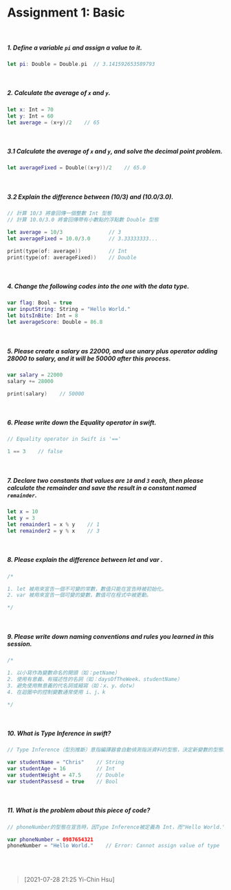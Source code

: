# Assignment 1: Basic

<br>

##### 1. Define a variable <code class="highlighter">pi</code> and assign a value to it.

```swift
let pi: Double = Double.pi  // 3.141592653589793
``` 
<br>


##### 2. Calculate the average of <code class="highlighter">x</code> and <code class="highlighter">y</code>.

```swift
let x: Int = 70
let y: Int = 60
let average = (x+y)/2    // 65
```
<br>


##### 3.1 Calculate the average of <code class="highlighter">x</code> and <code class="highlighter">y</code>, and solve the decimal point problem.

```swift
let averageFixed = Double((x+y))/2    // 65.0
```
<br>


##### 3.2 Explain the difference between (10/3) and (10.0/3.0).

```swift
// 計算 10/3 將會回傳一個整數 Int 型態
// 計算 10.0/3.0 將會回傳帶有小數點的浮點數 Double 型態

let average = 10/3               // 3
let averageFixed = 10.0/3.0      // 3.33333333...

print(type(of: average))         // Int
print(type(of: averageFixed))    // Double
```
<br>


##### 4. Change the following codes into the one with the data type.

```swift
var flag: Bool = true
var inputString: String = "Hello World."
let bitsInBite: Int = 8
let averageScore: Double = 86.8
```
<br>


##### 5. Please create a salary as 22000, and use unary plus operator adding 28000 to salary, and it will be 50000 after this process.

```swift
var salary = 22000
salary += 28000

print(salary)    // 50000
```
<br>


##### 6. Please write down the Equality operator in swift.

```swift
// Equality operator in Swift is '=='

1 == 3    // false
```
<br>


##### 7. Declare two constants that values are <code class="highlighter">10</code> and <code class="highlighter">3</code> each, then please calculate the remainder and save the result in a constant named <code class="highlighter">remainder</code>.
```swift
let x = 10
let y = 3
let remainder1 = x % y    // 1
let remainder2 = y % x    // 3
```
<br>


##### 8. Please explain the difference between let and var .
```swift
/* 

1. let 被用來宣告一個不可變的常數，數值只能在宣告時被初始化。
2. var 被用來宣告一個可變的變數，數值可在程式中被更動。

*/ 
```
<br>


##### 9. Please write down naming conventions and rules you learned in this session.
```swift
/*

1. 以小寫作為變數命名的開頭（如：petName）
2. 使用有意義、有描述性的名詞（如：daysOfTheWeek、studentName）
3. 避免使用無意義的代名詞或縮寫（如：x、y、dotw）
4. 在迴圈中的控制變數通常使用 i、j、k

*/
```
<br>


##### 10. What is Type Inference in swift?
```swift
// Type Inference（型別推斷）意指編譯器會自動偵測指派資料的型態，決定新變數的型態。以下舉例：

var studentName = "Chris"    // String
var studentAge = 16          // Int
var studentWeight = 47.5     // Double
var studentPassesd = true    // Bool
```
<br>


##### 11.  What is the problem about this piece of code?
```swift
// phoneNumber的型態在宣告時，因Type Inference被定義為 Int，而"Hello World." 的型態為字串（String），Swift 無法指派字串到Int 變數

var phoneNumber = 0987654321    
phoneNumber = "Hello World."    // Error: Cannot assign value of type 'String' to type 'Int'
```
<br>
<br>


> [2021-07-28 21:25 Yi-Chin Hsu]